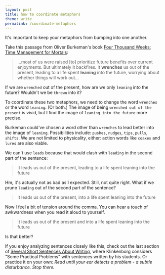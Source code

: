 ```yaml
---
layout: post
title: how to coordinate metaphors
theme: write
permalink: /coordinate-metaphors
---
```


It's important to keep your metaphors from bumping into one another.

Take this passage from Oliver Burkeman's book [Four Thousand Weeks: Time Management for Mortals]():
> ...most of us were raised [to] prioritize future benefits over current enjoyments. But ultimately it backfires. It **wrenches** us out of the present, leading to a life spent **leaning** into the future, worrying about whether things will work out...

If we are `wrenched` out of the present, how are we only `leaning` into the future?
Wouldn't we be `thrown` into it?

To coordinate these two metaphors, we need to change the word `wrenches` or the word `leaning`.
(Or both.)
The image of being `wrenched out of the present` is vivid, but I find the image of `leaning into the future` more precise.

Burkeman could've chosen a word other than `wrenches` to lead better into the image of `leaning`.
Possibilities include: `pushes`, `nudges`, `tips`, `pulls`, `shifts`.
We are not limited to physicality, either: action words like `coaxes` and `lures` are also viable.

We can't use `leads` because that would clash with `leading` in the second part of the sentence:

> It leads us out of the present, leading to a life spent leaning into the future

Hm, it's actually not as bad as I expected.
Still, not quite right.
What if we prune `leading` out of the second part of the sentence?

> It leads us out of the present, into a life spent leaning into the future

Now I feel a bit of tension around the comma.
You can hear a touch of awkwardness when you read it aloud to yourself.

> It leads us out of the present and into a life spent leaning into the future

Is that better?

If you enjoy analyzing sentences closely like this, check out the last section of [Several Short Sentences About Writing](https://www.goodreads.com/en/book/show/13155290), where Klinkenborg considers "Some Practical Problems" with sentences written by his students.
Or practice it on your own:
_Read until your ear detects a problem - a subtle disturbance. Stop there._